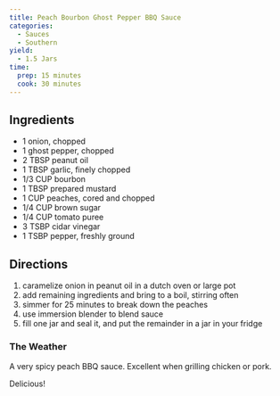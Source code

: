 ```yaml
---
title: Peach Bourbon Ghost Pepper BBQ Sauce
categories:
  - Sauces
  - Southern
yield:
  - 1.5 Jars
time:  
  prep: 15 minutes
  cook: 30 minutes
---
```

## Ingredients

* 1 onion, chopped
* 1 ghost pepper, chopped
* 2 TBSP peanut oil
* 1 TBSP garlic, finely chopped
* 1/3 CUP bourbon
* 1 TBSP prepared mustard
* 1 CUP peaches, cored and chopped
* 1/4 CUP brown sugar
* 1/4 CUP tomato puree
* 3 TSBP cidar vinegar
* 1 TSBP pepper, freshly ground

## Directions

1. caramelize onion in peanut oil in a dutch oven or large pot
2. add remaining ingredients and bring to a boil, stirring often
3. simmer for 25 minutes to break down the peaches
4. use immersion blender to blend sauce
5. fill one jar and seal it, and put the remainder in a jar in your fridge

### The Weather

A very spicy peach BBQ sauce. Excellent when grilling chicken or pork.

Delicious!
